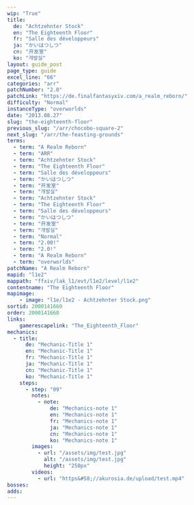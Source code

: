 ```yaml
---
wip: "True"
title:
  de: "Achtzehnter Stock"
  en: "The Eighteenth Floor"
  fr: "Salle des développeurs"
  ja: "かいはつしつ"
  cn: "开发室"
  ko: "개발실"
layout: guide_post
page_type: guide
excel_line: "66"
categories: "arr"
patchNumber: "2.0"
patchLink: "https://de.finalfantasyxiv.com/a_realm_reborn/"
difficulty: "Normal"
instanceType: "overworlds"
date: "2013.08.27"
slug: "the-eighteenth-floor"
previous_slug: "/arr/chocobo-square-2"
next_slug: "/arr/the-feasting-grounds"
terms:
  - term: "A Realm Reborn"
  - term: "ARR"
  - term: "Achtzehnter Stock"
  - term: "The Eighteenth Floor"
  - term: "Salle des développeurs"
  - term: "かいはつしつ"
  - term: "开发室"
  - term: "개발실"
  - term: "Achtzehnter Stock"
  - term: "The Eighteenth Floor"
  - term: "Salle des développeurs"
  - term: "かいはつしつ"
  - term: "开发室"
  - term: "개발실"
  - term: "Normal"
  - term: "2.00!"
  - term: "2.0!"
  - term: "A Realm Reborn"
  - term: "overworlds"
patchName: "A Realm Reborn"
mapid: "l1e2"
mappath: "ffxiv/lak_l1/evt/l1e2/level/l1e2"
contentname: "The Eighteenth Floor"
mapimage:
    - image: "l1e/l1e2 - Achtzehnter Stock.png"
sortid: 2000141660
order: 2000141660
links:
    gamerescapelink: "The_Eighteenth_Floor"
mechanics:
  - title:
      de: "Mechanic-Title 1"
      en: "Mechanic-Title 1"
      fr: "Mechanic-Title 1"
      ja: "Mechanic-Title 1"
      cn: "Mechanic-Title 1"
      ko: "Mechanic-Title 1"
    steps:
      - step: "09"
        notes:
          - note:
              de: "Mechanics-note 1"
              en: "Mechanics-note 1"
              fr: "Mechanics-note 1"
              ja: "Mechanics-note 1"
              cn: "Mechanics-note 1"
              ko: "Mechanics-note 1"
        images:
          - url: "/assets/img/test.jpg"
            alt: "/assets/img/test.jpg"
            height: "250px"
        videos:
          - url: "https&#58;//akurosia.de/upload/test.mp4"
bosses:
adds:
---
```

